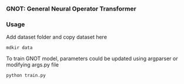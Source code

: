 ### GNOT: General Neural Operator Transformer


### Usage
Add dataset folder and copy dataset here

``mdkir data``


To train GNOT model, parameters could be updated using argparser or modifying args.py file

``python train.py``